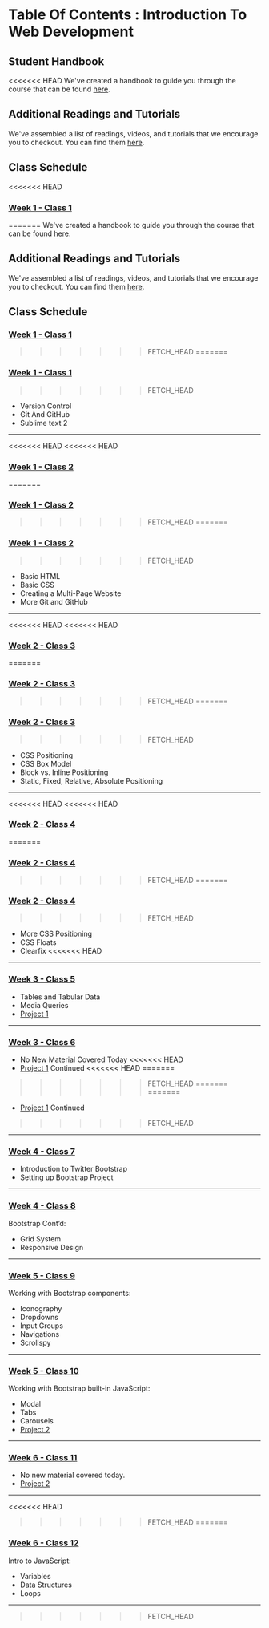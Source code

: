 # Table Of Contents : Introduction To Web Development

## Student Handbook

<<<<<<< HEAD
We've created a handbook to guide you through the course that can be found [here](student-handbook.md).

## Additional Readings and Tutorials

We've assembled a list of readings, videos, and tutorials that we encourage you to checkout. You can find them [here](additional-readings-and-resources.md).

## Class Schedule

<<<<<<< HEAD
### [Week 1 - Class 1](class_01.md)
=======
We've created a handbook to guide you through the course that can be found [here](week-00/student-handbook.md).

## Additional Readings and Tutorials

We've assembled a list of readings, videos, and tutorials that we encourage you to checkout. You can find them [here](week-00/additional-readings-and-resources.md).

## Class Schedule

### [Week 1 - Class 1](week-01/class-01/readme.md)
>>>>>>> FETCH_HEAD
=======
### [Week 1 - Class 1](./class_01.md)
>>>>>>> FETCH_HEAD

- Version Control
- Git And GitHub
- Sublime text 2

***

<<<<<<< HEAD
<<<<<<< HEAD
### [Week 1 - Class 2](class_02.md)
=======
### [Week 1 - Class 2](week-01/class-02/readme.md)
>>>>>>> FETCH_HEAD
=======
### [Week 1 - Class 2](./class_02.md)
>>>>>>> FETCH_HEAD

- Basic HTML
- Basic CSS
- Creating a Multi-Page Website
- More Git and GitHub

***

<<<<<<< HEAD
<<<<<<< HEAD
### [Week 2 - Class 3](class_03.md)
=======
### [Week 2 - Class 3](week-02/class-03/readme.md)
>>>>>>> FETCH_HEAD
=======
### [Week 2 - Class 3](./class_03.md)
>>>>>>> FETCH_HEAD

- CSS Positioning
- CSS Box Model
- Block vs. Inline Positioning
- Static, Fixed, Relative, Absolute Positioning

***

<<<<<<< HEAD
<<<<<<< HEAD
### [Week 2 - Class 4](class_04.md)
=======
### [Week 2 - Class 4](week-02/class-04/readme.md)
>>>>>>> FETCH_HEAD
=======
### [Week 2 - Class 4](./class_04.md)
>>>>>>> FETCH_HEAD

- More CSS Positioning
- CSS Floats
- Clearfix
<<<<<<< HEAD

***

### [Week 3 - Class 5](./class_05.md)

- Tables and Tabular Data
- Media Queries
- [Project 1](project_01.md)

***

### [Week 3 - Class 6](./class_06.md)

- No New Material Covered Today
<<<<<<< HEAD
- [Project 1](project_01.md) Continued
<<<<<<< HEAD
=======
>>>>>>> FETCH_HEAD
=======
=======
- [Project 1](./project_01.md) Continued
>>>>>>> FETCH_HEAD

***

### [Week 4 - Class 7](./class_07.md)

- Introduction to Twitter Bootstrap
- Setting up Bootstrap Project

***

### [Week 4 - Class 8](./class_08.md)

Bootstrap Cont’d:

- Grid System
- Responsive Design

***

### [Week 5 - Class 9](./class_08.md)

Working with Bootstrap components:
- Iconography
- Dropdowns
- Input Groups
- Navigations
- Scrollspy

***

### [Week 5 - Class 10](./class_08.md)

Working with Bootstrap built-in JavaScript:
- Modal
- Tabs
- Carousels
- [Project 2](./project_02.md) 

***

### [Week 6 - Class 11](./project_02.md)

- No new material covered today.
- [Project 2](./project_02.md) 

***
<<<<<<< HEAD
>>>>>>> FETCH_HEAD
=======

### [Week 6 - Class 12](./class_11.md)

Intro to JavaScript:
- Variables
- Data Structures
- Loops 

***
>>>>>>> FETCH_HEAD

